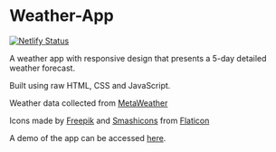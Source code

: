 # Weather-App

[![Netlify Status](https://api.netlify.com/api/v1/badges/c247f03a-20c3-4400-9912-1497d51d15f4/deploy-status)](https://app.netlify.com/sites/kawaii-weather/deploys)


A weather app with responsive design that presents a 5-day detailed weather forecast.

Built using raw HTML, CSS and JavaScript.

Weather data collected from <a href="https://www.metaweather.com/" title="MetaWeather">MetaWeather</a><br>

Icons made by <a href="https://www.freepik.com" title="Freepik">Freepik</a>
and
<a href="https://www.flaticon.com/authors/smashicons" title="Smashicons">Smashicons</a>
from
<a href="https://www.flaticon.com/" title="Flaticon">Flaticon</a>

A demo of the app can be accessed <a href="https://kawaii-weather.netlify.app/">here</a>.